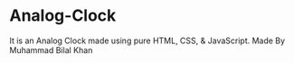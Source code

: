 # Analog-Clock
It is an Analog Clock made using pure HTML, CSS, &amp; JavaScript. Made By Muhammad Bilal Khan
